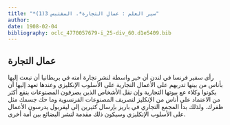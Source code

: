 ```yaml
---
title: "*سير العلم : عمال التجارة*. المقتبس 3(1)"
author: 
date: 1908-02-04
bibliography: oclc_4770057679-i_25-div_60.d1e5409.bib
---
```




##  عمال التجارة 


 رأى سفير فرنسا في لندن أن خير واسطة لنشر تجارة أمته في بريطانيا أن تبعث إليها بأناس من بينها تدربهم على الأعمال التجارية على الأسلوب الإنكليزي وعندها تعهد إليها أن يكونوا وكلاء عع بيوتها التجارية وإن نقل الأشخاص الذين يصرفون المصنوعات ينفع أكثر من الاعتماد على أناس من الإنكليز لتصريف المصنوعات الفرنسوية وما حك جسمك مثل ظفرك. ولذلك بدأ المجمع التجاري في باريز بإرسال كثيرين إلى ليفربول يدرسون الأعمال على الأسلوب الإنكليزي وسيكون ذلك مقدمة لنشر البضائع بين أمة أخرى. 
